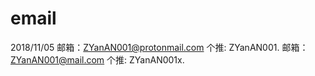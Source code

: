 # email
2018/11/05 邮箱：ZYanAN001@protonmail.com 个推: ZYanAN001.   邮箱：ZYanAN001@mail.com 个推: ZYanAN001x.  

